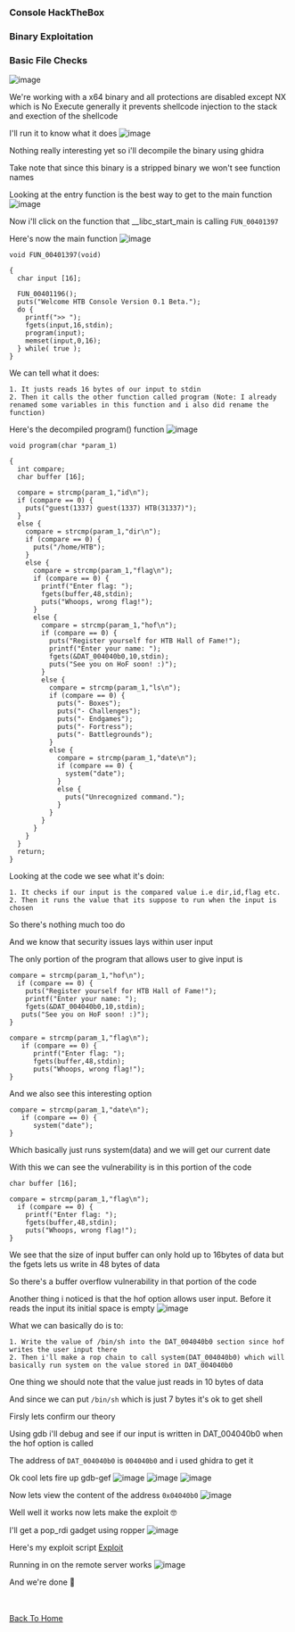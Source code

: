 <h3> Console HackTheBox </h3>

### Binary Exploitation

### Basic File Checks

![image](https://user-images.githubusercontent.com/113513376/222837497-6171ddb0-b16b-48b4-8843-59ed5bab5e4f.png)

We're working with a x64 binary and all protections are disabled except NX which is No Execute generally it prevents shellcode injection to the stack and exection of the shellcode

I'll run it to know what it does
![image](https://user-images.githubusercontent.com/113513376/222837692-9c2975bf-d086-4188-8125-d611e211e0d8.png)

Nothing really interesting yet so i'll decompile the binary using ghidra

Take note that since this binary is a stripped binary we won't see function names

Looking at the entry function is the best way to get to the main function
![image](https://user-images.githubusercontent.com/113513376/222838986-8913003e-04aa-4f27-b36d-49b28d554d9c.png)

Now i'll click on the function that __libc_start_main is calling `FUN_00401397`

Here's now the main function
![image](https://user-images.githubusercontent.com/113513376/222839649-a3ea3b2b-a7c2-4398-aed8-7836cd73f0d8.png)

```
void FUN_00401397(void)

{
  char input [16];
  
  FUN_00401196();
  puts("Welcome HTB Console Version 0.1 Beta.");
  do {
    printf(">> ");
    fgets(input,16,stdin);
    program(input);
    memset(input,0,16);
  } while( true );
}
```

We can tell what it does:

```
1. It justs reads 16 bytes of our input to stdin 
2. Then it calls the other function called program (Note: I already renamed some variables in this function and i also did rename the function)
```

Here's the decompiled program() function
![image](https://user-images.githubusercontent.com/113513376/222847808-7810d594-52c0-4915-8dc1-ac7395c7309c.png)

```
void program(char *param_1)

{
  int compare;
  char buffer [16];
  
  compare = strcmp(param_1,"id\n");
  if (compare == 0) {
    puts("guest(1337) guest(1337) HTB(31337)");
  }
  else {
    compare = strcmp(param_1,"dir\n");
    if (compare == 0) {
      puts("/home/HTB");
    }
    else {
      compare = strcmp(param_1,"flag\n");
      if (compare == 0) {
        printf("Enter flag: ");
        fgets(buffer,48,stdin);
        puts("Whoops, wrong flag!");
      }
      else {
        compare = strcmp(param_1,"hof\n");
        if (compare == 0) {
          puts("Register yourself for HTB Hall of Fame!");
          printf("Enter your name: ");
          fgets(&DAT_004040b0,10,stdin);
          puts("See you on HoF soon! :)");
        }
        else {
          compare = strcmp(param_1,"ls\n");
          if (compare == 0) {
            puts("- Boxes");
            puts("- Challenges");
            puts("- Endgames");
            puts("- Fortress");
            puts("- Battlegrounds");
          }
          else {
            compare = strcmp(param_1,"date\n");
            if (compare == 0) {
              system("date");
            }
            else {
              puts("Unrecognized command.");
            }
          }
        }
      }
    }
  }
  return;
}
```

Looking at the code we see what it's doin:

```
1. It checks if our input is the compared value i.e dir,id,flag etc. 
2. Then it runs the value that its suppose to run when the input is chosen
```

So there's nothing much too do

And we know that security issues lays within user input

The only portion of the program that allows user to give input is

```
compare = strcmp(param_1,"hof\n");
  if (compare == 0) {
    puts("Register yourself for HTB Hall of Fame!");
    printf("Enter your name: ");
    fgets(&DAT_004040b0,10,stdin);
   puts("See you on HoF soon! :)");
}

compare = strcmp(param_1,"flag\n");
   if (compare == 0) {
      printf("Enter flag: ");
      fgets(buffer,48,stdin);
      puts("Whoops, wrong flag!");
}
```

And we also see this interesting option

```
compare = strcmp(param_1,"date\n");
   if (compare == 0) {
      system("date");
}
```

Which basically just runs system(data) and we will get our current date 

With this we can see the vulnerability is in this portion of the code

```
char buffer [16];

compare = strcmp(param_1,"flag\n");
  if (compare == 0) {
    printf("Enter flag: ");
    fgets(buffer,48,stdin);
    puts("Whoops, wrong flag!");
}
```

We see that the size of input buffer can only hold up to 16bytes of data but the fgets lets us write in 48 bytes of data

So there's a buffer overflow vulnerability in that portion of the code

Another thing i noticed is that the hof option allows user input. Before it reads the input its initial space is empty
![image](https://user-images.githubusercontent.com/113513376/222853342-b6703054-34b3-4846-ac27-eb69f1c5053c.png)

What we can basically do is to:

```
1. Write the value of /bin/sh into the DAT_004040b0 section since hof writes the user input there
2. Then i'll make a rop chain to call system(DAT_004040b0) which will basically run system on the value stored in DAT_004040b0
```

One thing we should note that the value just reads in 10 bytes of data

And since we can put `/bin/sh` which is just 7 bytes it's ok to get shell

Firsly lets confirm our theory

Using gdb i'll debug and see if our input is written in DAT_004040b0 when the hof option is called

The address of `DAT_004040b0` is `004040b0` and i used ghidra to get it

Ok cool lets fire up gdb-gef
![image](https://user-images.githubusercontent.com/113513376/222854333-30c25866-0239-4602-99d3-7cf59a049b5e.png)
![image](https://user-images.githubusercontent.com/113513376/222854363-77614c38-171b-4f59-8112-3f627fa43c0e.png)
![image](https://user-images.githubusercontent.com/113513376/222854420-a8ba4089-af89-419a-884e-e9fbe2a7a6bb.png)

Now lets view the content of the address `0x04040b0`
![image](https://user-images.githubusercontent.com/113513376/222854486-5bca73c1-0a73-49e6-8ad4-53ddbb694d57.png)

Well well it works now lets make the exploit 🤓

I'll get a pop_rdi gadget using ropper
![image](https://user-images.githubusercontent.com/113513376/222854591-97a89228-903f-4cf9-83f7-ba31a1f049a5.png)

Here's my exploit script [Exploit](https://github.com/markuched13/markuched13.github.io/blob/main/solvescript/htb/pwn/console.py)

Running in on the remote server works 
![image](https://user-images.githubusercontent.com/113513376/222854957-88af2183-a900-4bba-ae4c-1e13eddb795c.png)


And we're done 👻

<br> <br>
[Back To Home](../../index.md)




